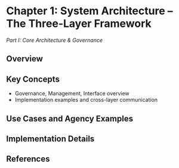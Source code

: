 # Chapter 1: System Architecture – The Three-Layer Framework

*Part I: Core Architecture & Governance*

## Overview



## Key Concepts

- Governance, Management, Interface overview
- Implementation examples and cross-layer communication

## Use Cases and Agency Examples




## Implementation Details



## References



